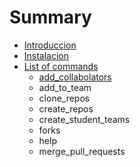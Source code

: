 # Summary

* [Introduccion](README.md)
* [Instalacion](instalacion.md)
* [List of commands](list_of_commands.md)
   * [add_collabolators](addcollabolators.md)
   * add_to_team
   * clone_repos
   * create_repos
   * create_student_teams
   * forks
   * help
   * merge_pull_requests


